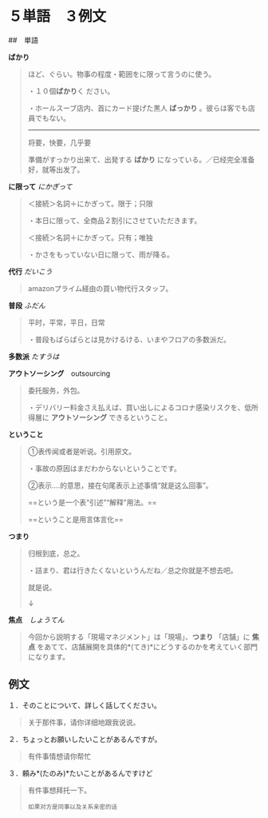 # ５単語　３例文

##　単語

**ばかり**

> ほど、ぐらい。物事の程度・範囲をに限って言うのに使う。
>
> ・１０個**ばかり**く ださい。
>
> ・ホールスーブ店内、首にカード提げた黒人 **ばっかり** 。彼らは客でも店員でもない。
>
> ___
>
> 将要，快要，几乎要
>
> 準備がすっかり出来て、出発する **ばかり** になっている。／已经完全准备好，就等出发了。



**に限って** *にかぎって*

> ＜接続＞名詞＋にかぎって。限于；只限
>
> ・本日に限って、全商品２割引にさせていただきます。
>
> ＜接続＞名詞＋にかぎって。只有；唯独
>
> ・かさをもっていない日に限って、雨が降る。



**代行** *だいこう*

> amazonプライム経由の買い物代行スタッフ。



**普段** *ふだん*

> 平时，平常，平日，日常
>
> ・普段もぱらぱらとは見かけるける、いまやフロアの多数派だ。



**多数派** *たすうは*



**アウトソーシング**　outsourcing

> 委托服务，外包。
>
> ・デリバリー料金さえ払えば、買い出しによるコロナ感染リスクを、低所得層に **アウトソーシング** できるということ。



**ということ** 

> ①表传闻或者是听说。引用原文。
>
> ・事故の原因はまだわからないということです。
>
> ②表示....的意思，接在句尾表示上述事情“就是这么回事”。
>
> ==という是一个表“引述”“解释”用法。==
>
> ==ということ是用言体言化==



**つまり**

> 归根到底，总之。
>
> ・詰まり、君は行きたくないというんだね／总之你就是不想去吧。
>
> 就是说。
>
> ↓



**焦点**　*しょうてん*

> 今回から説明する「現場マネジメント」は「現場」、**つまり** 「店舗」に **焦点** をあてて、店舗展開を具体的*(てき)*にどうするのかを考えていく部門になります。





## 例文

１．そのことについて、詳しく話してください。 

> 关于那件事，请你详细地跟我说说。

２．ちょっとお願いしたいことがあるんですが。

> 有件事情想请你帮忙

３．頼み*(たのみ)*たいことがあるんですけど

> 有件事想拜托一下。
>
> `如果对方是同事以及关系亲密的话`